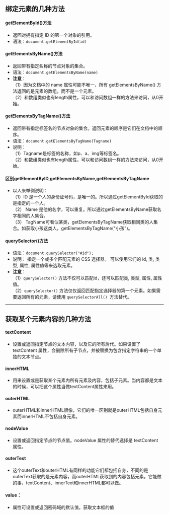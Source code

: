 ## 绑定元素的几种方法
#### getElementById()方法
 - 返回对拥有指定 ID 的第一个对象的引用。
 - 语法：`document.getElementById(id)`

#### getElementsByName()方法
 - 返回带有指定名称的节点对象的集合。
 - 语法：`document.getElementsByName(name)`
 - **注意**：      
  （1）因为文档中的 name 属性可能不唯一，所有 getElementsByName() 方法返回的是元素的数组，而不是一个元素。      
  （2）和数组类似也有length属性，可以和访问数组一样的方法来访问，从0开始。

#### getElementsByTagName()方法
  - 返回带有指定标签名的节点对象的集合。返回元素的顺序是它们在文档中的顺序。
  - 语法：`document.getElementsByTagName(Tagname)`
  - 说明：      
    （1）Tagname是标签的名称，如p、a、img等标签名。      
    （2）和数组类似也有length属性，可以和访问数组一样的方法来访问，从0开始。


#### 区别getElementByID,getElementsByName,getElementsByTagName
 - 以人来举例说明：       
  （1）ID 是一个人的身份证号码，是唯一的。所以通过getElementById获取的是指定的一个人。       
  （2） Name 是他的名字，可以重复。所以通过getElementsByName获取名字相同的人集合。       
  （3） TagName可看似某类，getElementsByTagName获取相同类的人集合。如获取小孩这类人，getElementsByTagName("小孩")。

#### querySelector()方法
  - 语法：`document.querySelector("#id");`
  - 说明： 指定一个或多个匹配元素的 CSS 选择器。 可以使用它们的 id, 类, 类型, 属性, 属性值等来选取元素。
  - **注意**：       
    （1）`querySelector()` 方法不仅可以匹配id，还可以匹配类, 类型, 属性, 属性值。         
    （2）`querySelector()` 方法仅仅返回匹配指定选择器的第一个元素。如果需要返回所有的元素，请使用 `querySelectorAll() `方法替代。

***

## 获取某个元素内容的几种方法
#### textContent
  - 设置或返回指定节点的文本内容，以及它的所有后代。如果设置了 textContent 属性，会删除所有子节点，并被替换为包含指定字符串的一个单独的文本节点。

#### innerHTML
  - 用来设置或是获取某个元素内所有元素及内容，包括子元素。当内容都是文本的时候，可以把这个属性当做textContent属性来用。

#### outerHTML
  - outerHTML和innerHTML很像，它们的唯一区别就是outerHTML包括自身元素而innerHTML不包括自身元素。

#### nodeValue
  - 设置或返回指定节点的节点值。nodeValue 属性的替代选择是 textContent 属性。

#### outerText
  - 这个outerText和outerHTML有同样的功能它们都包括自身，不同的是outerText获取的是元素内容，而outerHTML获取到的内容包括元素。它能做的事，textContent、innerText和innerHTML都可以做。

#### value：
  - 属性可设置或返回密码域的默认值。获取文本框的值
